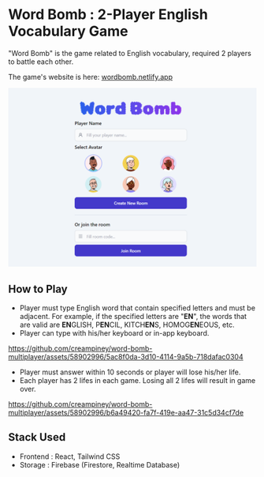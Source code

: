 # Word Bomb : 2-Player English Vocabulary Game

"Word Bomb" is the game related to English vocabulary, required 2 players to battle each other. 

The game's website is here: [wordbomb.netlify.app](https://wordbomb.netlify.app/)

![Game Lobby](/mdasset/lobby.png)

## How to Play

- Player must type English word that contain specified letters and must be adjacent. For example, if the specified letters are "**EN**", the words that are valid are **EN**GLISH, P**EN**CIL, KITCH**EN**S, HOMOG**EN**EOUS, etc.
- Player can type with his/her keyboard or in-app keyboard.

https://github.com/creampiney/word-bomb-multiplayer/assets/58902996/5ac8f0da-3d10-4114-9a5b-718dafac0304

- Player must answer within 10 seconds or player will lose his/her life.
- Each player has 2 lifes in each game. Losing all 2 lifes will result in game over.

https://github.com/creampiney/word-bomb-multiplayer/assets/58902996/b6a49420-fa7f-419e-aa47-31c5d34cf7de

## Stack Used

- Frontend : React, Tailwind CSS
- Storage : Firebase (Firestore, Realtime Database)
